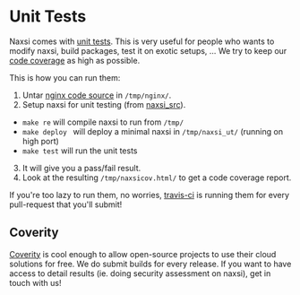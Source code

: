 # Unit Tests

Naxsi comes with [unit tests]( https://github.com/nbs-system/naxsi/tree/master/t ).
This is very useful for people who wants to modify naxsi, build packages, test it on exotic setups, …
We try to keep our [code coverage]( http://codecov.io/github/nbs-system/naxsi?branch=master ) as high as possible.

This is how you can run them:

1. Untar [nginx code source]( http://nginx.org/en/download.html ) in `/tmp/nginx/`.
2. Setup naxsi for unit testing (from [naxsi_src]( https://github.com/nbs-system/naxsi/tree/master/naxsi_src )).
 * `make re` will compile naxsi to run from `/tmp/`
 * `make deploy ` will deploy a minimal naxsi in `/tmp/naxsi_ut/` (running on high port)
 * `make test` will run the unit tests
3. It will give you a pass/fail result.
4. Look at the resulting `/tmp/naxsicov.html/` to get a code coverage report.

If you're too lazy to run them, no worries, [travis-ci]( https://travis-ci.org/nbs-system/naxsi ) is running them for every pull-request that you'll submit!

## Coverity

[Coverity]( https://scan.coverity.com/projects/1883 ) is cool enough to allow open-source projects to use their cloud solutions for free. We do submit builds for every release. If you want to have access to detail results (ie. doing security assessment on naxsi), get in touch with us!